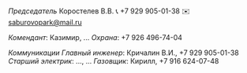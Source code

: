 *Председатель*
Коростелев В.В.
📞 +7 929 905-01-38
✉️ saburovopark@mail.ru

_Комендант_: Казимир, ...
_Охрана_: +7 926 496-74-04

*Коммуникации*
_Главный инженер_: Кричалин В.И., +7 929 905-01-38
_Старший электрик_: ..., ...
_Газовщик_: Кирилл, +7 916 624-07-48

